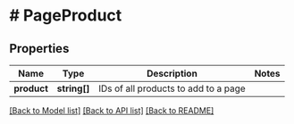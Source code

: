 # # PageProduct

## Properties

Name | Type | Description | Notes
------------ | ------------- | ------------- | -------------
**product** | **string[]** | IDs of all products to add to a page |

[[Back to Model list]](../../README.md#models) [[Back to API list]](../../README.md#endpoints) [[Back to README]](../../README.md)
